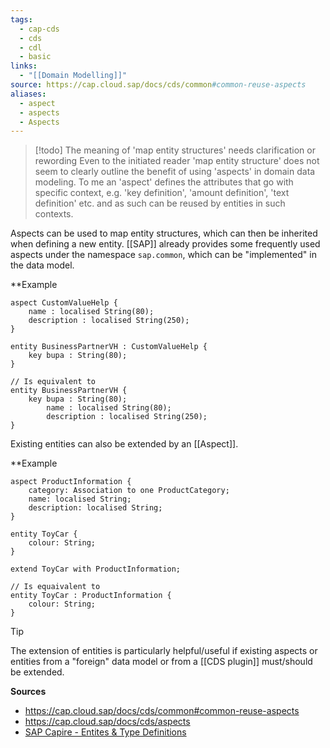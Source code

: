 ```yaml
---
tags:
  - cap-cds
  - cds
  - cdl
  - basic
links:
  - "[[Domain Modelling]]"
source: https://cap.cloud.sap/docs/cds/common#common-reuse-aspects
aliases:
  - aspect
  - aspects
  - Aspects
---
```

> [!todo] The meaning of 'map entity structures' needs clarification or rewording
> Even to the initiated reader 'map entity structure' does not seem to clearly outline the benefit of using 'aspects' in domain data modeling. To me an 'aspect' defines the attributes that go with specific context, e.g. 'key definition', 'amount definition', 'text definition' etc. and as such can be reused by entities in such contexts.

Aspects can be used to map entity structures, which can then be inherited when defining a new entity. [[SAP]] already provides some frequently used aspects under the namespace `sap.common`, which can be "implemented" in the data model.

**Example
```cds
aspect CustomValueHelp {
	name : localised String(80);
	description : localised String(250);
}

entity BusinessPartnerVH : CustomValueHelp {
	key bupa : String(80);
}

// Is equivalent to
entity BusinessPartnerVH {
	key bupa : String(80);
		name : localised String(80);
		description : localised String(250);
}
```

Existing entities can also be extended by an [[Aspect]].

**Example
```
aspect ProductInformation {
	category: Association to one ProductCategory;
	name: localised String;
	description: localised String;
}

entity ToyCar {
	colour: String;
}

extend ToyCar with ProductInformation;

// Is equaivalent to
entity ToyCar : ProductInformation {
	colour: String;
}
```

> [!TIP]
> The extension of entities is particularly helpful/useful if existing aspects or entities from a "foreign" data model or from a [[CDS plugin]] must/should be extended.

**Sources**
- https://cap.cloud.sap/docs/cds/common#common-reuse-aspects
- https://cap.cloud.sap/docs/cds/aspects
- [SAP Capire - Entites & Type Definitions](https://cap.cloud.sap/docs/cds/csn#type-definitions)